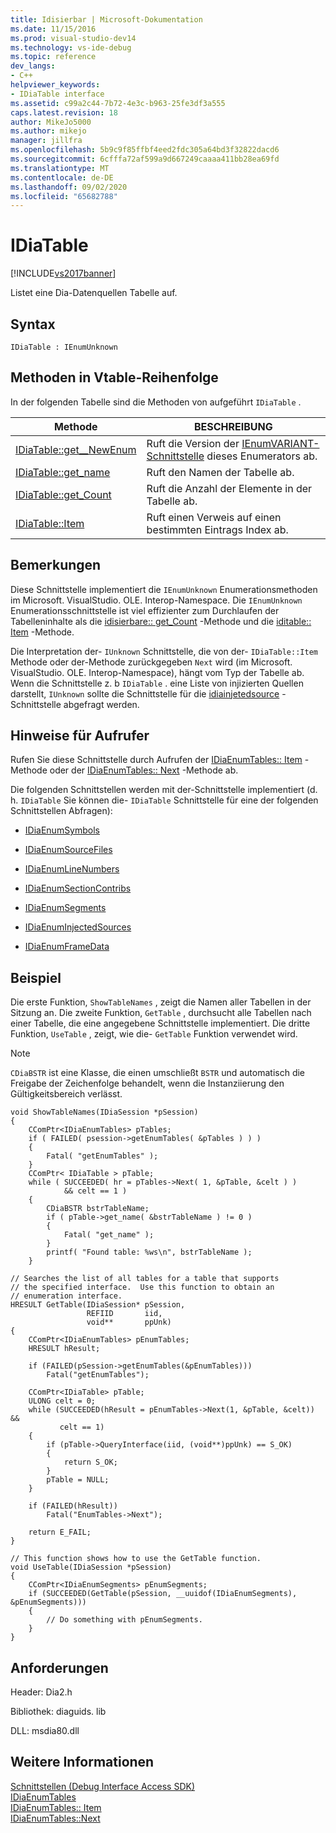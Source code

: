 ```yaml
---
title: Idisierbar | Microsoft-Dokumentation
ms.date: 11/15/2016
ms.prod: visual-studio-dev14
ms.technology: vs-ide-debug
ms.topic: reference
dev_langs:
- C++
helpviewer_keywords:
- IDiaTable interface
ms.assetid: c99a2c44-7b72-4e3c-b963-25fe3df3a555
caps.latest.revision: 18
author: MikeJo5000
ms.author: mikejo
manager: jillfra
ms.openlocfilehash: 5b9c9f85ffbf4eed2fdc305a64bd3f32822dacd6
ms.sourcegitcommit: 6cfffa72af599a9d667249caaaa411bb28ea69fd
ms.translationtype: MT
ms.contentlocale: de-DE
ms.lasthandoff: 09/02/2020
ms.locfileid: "65682788"
---
```

# <a name="idiatable"></a>IDiaTable
[!INCLUDE[vs2017banner](../../includes/vs2017banner.md)]

Listet eine Dia-Datenquellen Tabelle auf.  
  
## <a name="syntax"></a>Syntax  
  
```  
IDiaTable : IEnumUnknown  
```  
  
## <a name="methods-in-vtable-order"></a>Methoden in Vtable-Reihenfolge  
 In der folgenden Tabelle sind die Methoden von aufgeführt `IDiaTable` .  
  
|Methode|BESCHREIBUNG|  
|------------|-----------------|  
|[IDiaTable::get__NewEnum](../../debugger/debug-interface-access/idiatable-get-newenum.md)|Ruft die Version der [IEnumVARIANT-Schnittstelle](https://msdn.microsoft.com/139e3c93-faef-4003-9079-e0e94494db3e) dieses Enumerators ab.|  
|[IDiaTable::get_name](../../debugger/debug-interface-access/idiatable-get-name.md)|Ruft den Namen der Tabelle ab.|  
|[IDiaTable::get_Count](../../debugger/debug-interface-access/idiatable-get-count.md)|Ruft die Anzahl der Elemente in der Tabelle ab.|  
|[IDiaTable::Item](../../debugger/debug-interface-access/idiatable-item.md)|Ruft einen Verweis auf einen bestimmten Eintrags Index ab.|  
  
## <a name="remarks"></a>Bemerkungen  
 Diese Schnittstelle implementiert die `IEnumUnknown` Enumerationsmethoden im Microsoft. VisualStudio. OLE. Interop-Namespace. Die `IEnumUnknown` Enumerationsschnittstelle ist viel effizienter zum Durchlaufen der Tabelleninhalte als die [idisierbare:: get_Count](../../debugger/debug-interface-access/idiatable-get-count.md) -Methode und die [iditable:: Item](../../debugger/debug-interface-access/idiatable-item.md) -Methode.  
  
 Die Interpretation der- `IUnknown` Schnittstelle, die von der- `IDiaTable::Item` Methode oder der-Methode zurückgegeben `Next` wird (im Microsoft. VisualStudio. OLE. Interop-Namespace), hängt vom Typ der Tabelle ab. Wenn die Schnittstelle z. b `IDiaTable` . eine Liste von injizierten Quellen darstellt, `IUnknown` sollte die Schnittstelle für die [idiainjetedsource](../../debugger/debug-interface-access/idiainjectedsource.md) -Schnittstelle abgefragt werden.  
  
## <a name="notes-for-callers"></a>Hinweise für Aufrufer  
 Rufen Sie diese Schnittstelle durch Aufrufen der [IDiaEnumTables:: Item](../../debugger/debug-interface-access/idiaenumtables-item.md) -Methode oder der [IDiaEnumTables:: Next](../../debugger/debug-interface-access/idiaenumtables-next.md) -Methode ab.  
  
 Die folgenden Schnittstellen werden mit der-Schnittstelle implementiert (d. h. `IDiaTable` Sie können die- `IDiaTable` Schnittstelle für eine der folgenden Schnittstellen Abfragen):  
  
- [IDiaEnumSymbols](../../debugger/debug-interface-access/idiaenumsymbols.md)  
  
- [IDiaEnumSourceFiles](../../debugger/debug-interface-access/idiaenumsourcefiles.md)  
  
- [IDiaEnumLineNumbers](../../debugger/debug-interface-access/idiaenumlinenumbers.md)  
  
- [IDiaEnumSectionContribs](../../debugger/debug-interface-access/idiaenumsectioncontribs.md)  
  
- [IDiaEnumSegments](../../debugger/debug-interface-access/idiaenumsegments.md)  
  
- [IDiaEnumInjectedSources](../../debugger/debug-interface-access/idiaenuminjectedsources.md)  
  
- [IDiaEnumFrameData](../../debugger/debug-interface-access/idiaenumframedata.md)  
  
## <a name="example"></a>Beispiel  
 Die erste Funktion, `ShowTableNames` , zeigt die Namen aller Tabellen in der Sitzung an. Die zweite Funktion, `GetTable` , durchsucht alle Tabellen nach einer Tabelle, die eine angegebene Schnittstelle implementiert. Die dritte Funktion, `UseTable` , zeigt, wie die- `GetTable` Funktion verwendet wird.  
  
> [!NOTE]
> `CDiaBSTR` ist eine Klasse, die einen umschließt `BSTR` und automatisch die Freigabe der Zeichenfolge behandelt, wenn die Instanziierung den Gültigkeitsbereich verlässt.  
  
```cpp#  
void ShowTableNames(IDiaSession *pSession)  
{  
    CComPtr<IDiaEnumTables> pTables;  
    if ( FAILED( psession->getEnumTables( &pTables ) ) )  
    {  
        Fatal( "getEnumTables" );  
    }  
    CComPtr< IDiaTable > pTable;  
    while ( SUCCEEDED( hr = pTables->Next( 1, &pTable, &celt ) )  
            && celt == 1 )  
    {  
        CDiaBSTR bstrTableName;  
        if ( pTable->get_name( &bstrTableName ) != 0 )  
        {  
            Fatal( "get_name" );  
        }  
        printf( "Found table: %ws\n", bstrTableName );  
    }  
  
// Searches the list of all tables for a table that supports  
// the specified interface.  Use this function to obtain an  
// enumeration interface.  
HRESULT GetTable(IDiaSession* pSession,  
                 REFIID       iid,  
                 void**       ppUnk)  
{  
    CComPtr<IDiaEnumTables> pEnumTables;  
    HRESULT hResult;  
  
    if (FAILED(pSession->getEnumTables(&pEnumTables)))  
        Fatal("getEnumTables");  
  
    CComPtr<IDiaTable> pTable;  
    ULONG celt = 0;  
    while (SUCCEEDED(hResult = pEnumTables->Next(1, &pTable, &celt)) &&  
           celt == 1)  
    {  
        if (pTable->QueryInterface(iid, (void**)ppUnk) == S_OK)  
        {  
            return S_OK;  
        }  
        pTable = NULL;  
    }  
  
    if (FAILED(hResult))  
        Fatal("EnumTables->Next");  
  
    return E_FAIL;  
}  
  
// This function shows how to use the GetTable function.  
void UseTable(IDiaSession *pSession)  
{  
    CComPtr<IDiaEnumSegments> pEnumSegments;  
    if (SUCCEEDED(GetTable(pSession, __uuidof(IDiaEnumSegments), &pEnumSegments)))  
    {  
        // Do something with pEnumSegments.  
    }  
}  
```  
  
## <a name="requirements"></a>Anforderungen  
 Header: Dia2.h  
  
 Bibliothek: diaguids. lib  
  
 DLL: msdia80.dll  
  
## <a name="see-also"></a>Weitere Informationen  
 [Schnittstellen (Debug Interface Access SDK)](../../debugger/debug-interface-access/interfaces-debug-interface-access-sdk.md)   
 [IDiaEnumTables](../../debugger/debug-interface-access/idiaenumtables.md)   
 [IDiaEnumTables:: Item](../../debugger/debug-interface-access/idiaenumtables-item.md)   
 [IDiaEnumTables::Next](../../debugger/debug-interface-access/idiaenumtables-next.md)
